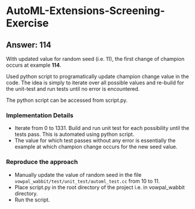 # AutoML-Extensions-Screening-Exercise

## Answer: 114

With updated value for random seed (i.e. 11), the first change of champion occurs at example **114**.

Used python script to programatically update champion change value in the code. The idea is simply to iterate over all possible values and re-build for the unit-test and run tests until no error is encountered.

The python script can be accessed from script.py.

### Implementation Details

- Iterate from 0 to 1331. Build and run unit test for each possibility until the tests pass. This is automated using python script.
- The value for which test passes without any error is essentially the example at which champion change occurs for the new seed value.

### Reproduce the approach

- Manually update the value of random seed in the file `vowpal_wabbit/test/unit_test/automl_test.cc` from 10 to 11.
- Place script.py in the root directory of the project i.e. in vowpal_wabbit directory.
- Run the script.

